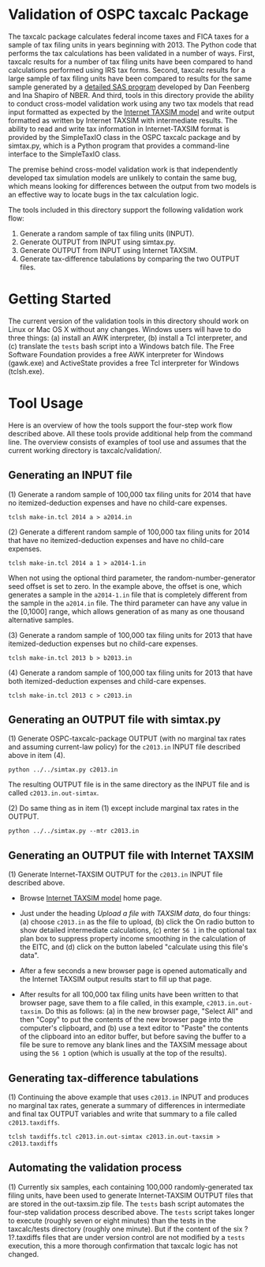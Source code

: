Validation of OSPC taxcalc Package
==================================

The taxcalc package calculates federal income taxes and FICA taxes for
a sample of tax filing units in years beginning with 2013.  The
Python code that performs the tax calculations has been validated in a
number of ways.  First, taxcalc results for a number of tax filing
units have been compared to hand calculations performed using IRS tax
forms.  Second, taxcalc results for a large sample of tax filing units
have been compared to results for the same sample generated by a
[detailed SAS program](http://www.nber.org/taxcalc) developed by Dan
Feenberg and Ina Shapiro of NBER.  And third, tools in this directory
provide the ability to conduct cross-model validation work using any
two tax models that read input formatted as expected by the [Internet
TAXSIM model](http://users.nber.org/~taxsim/taxsim-calc9/index.html)
and write output formatted as written by Internet TAXSIM with
intermediate results.  The ability to read and write tax information
in Internet-TAXSIM format is provided by the SimpleTaxIO class in the
OSPC taxcalc package and by simtax.py, which is a Python program that
provides a command-line interface to the SimpleTaxIO class.

The premise behind cross-model validation work is that independently
developed tax simulation models are unlikely to contain the
same bug, which means looking for differences between the output from
two models is an effective way to locate bugs in the tax calculation
logic.

The tools included in this directory support the following
validation work flow:

  1. Generate a random sample of tax filing units (INPUT).
  2. Generate OUTPUT from INPUT using simtax.py.
  3. Generate OUTPUT from INPUT using Internet TAXSIM.
  4. Generate tax-difference tabulations by comparing the two OUTPUT
     files.

Getting Started
===============

The current version of the validation tools in this directory should
work on Linux or Mac OS X without any changes.  Windows users will have
to do three things: (a) install an AWK interpreter, (b) install a Tcl 
interpreter, and (c) translate the `tests` bash script into a Windows
batch file.  The Free Software Foundation provides a free AWK interpreter
for Windows (gawk.exe) and ActiveState provides a free Tcl interpreter
for Windows (tclsh.exe).

Tool Usage
==========

Here is an overview of how the tools support the four-step work flow
described above.  All these tools provide additional help from the
command line.  The overview consists of examples of tool use and
assumes that the current working directory is taxcalc/validation/.

Generating an INPUT file
------------------------

(1) Generate a random sample of 100,000 tax filing units for 2014 that
have no itemized-deduction expenses and have no child-care expenses.

`tclsh make-in.tcl 2014 a > a2014.in`

(2) Generate a different random sample of 100,000 tax filing units for
2014 that have no itemized-deduction expenses and have no child-care
expenses.

`tclsh make-in.tcl 2014 a 1 > a2014-1.in`

When not using the optional third parameter, the
random-number-generator seed offset is set to zero.  In the example above,
the offset is one, which generates a sample in the `a2014-1.in` file
that is completely different from the sample in the `a2014.in` file.
The third parameter can have any value in the \[0,1000\] range, which
allows generation of as many as one thousand alternative samples.

(3) Generate a random sample of 100,000 tax filing units for 2013 that
have itemized-deduction expenses but no child-care expenses.

`tclsh make-in.tcl 2013 b > b2013.in`

(4) Generate a random sample of 100,000 tax filing units for 2013 that
have both itemized-deduction expenses and child-care expenses.

`tclsh make-in.tcl 2013 c > c2013.in`

Generating an OUTPUT file with simtax.py
----------------------------------------

(1) Generate OSPC-taxcalc-package OUTPUT (with no marginal tax rates
and assuming current-law policy) for the `c2013.in` INPUT file
described above in item (4).

`python ../../simtax.py c2013.in`

The resulting OUTPUT file is in the same directory as the INPUT file
and is called `c2013.in.out-simtax`.

(2) Do same thing as in item (1) except include marginal tax rates in
the OUTPUT.

`python ../../simtax.py --mtr c2013.in`

Generating an OUTPUT file with Internet TAXSIM
----------------------------------------------

(1) Generate Internet-TAXSIM OUTPUT for the `c2013.in` INPUT file
described above.

  * Browse [Internet TAXSIM
    model](http://users.nber.org/~taxsim/taxsim-calc9/index.html)
    home page.

  * Just under the heading *Upload a file with TAXSIM data*, do four
    things: (a) choose `c2013.in` as the file to upload, (b) click the
    On radio button to show detailed intermediate calculations, (c)
    enter `56 1` in the optional tax plan box to suppress property
    income smoothing in the calculation of the EITC, and (d) click
    on the button labeled "calculate using this file's data".

  * After a few seconds a new browser page is opened automatically
    and the Internet TAXSIM output results start to fill up that page.

  * After results for all 100,000 tax filing units have been written
    to that browser page, save them to a file called, in this example,
    `c2013.in.out-taxsim`.  Do this as follows: (a) in the new browser
    page, "Select All" and then "Copy" to put the contents of the new
    browser page into the computer's clipboard, and (b) use a text
    editor to "Paste" the contents of the clipboard into an editor
    buffer, but before saving the buffer to a file be sure to remove
    any blank lines and the TAXSIM message about using the `56 1`
    option (which is usually at the top of the results).

Generating tax-difference tabulations
-------------------------------------

(1) Continuing the above example that uses `c2013.in` INPUT and
produces no marginal tax rates, generate a summary of differences in
intermediate and final tax OUTPUT variables and write that summary to
a file called `c2013.taxdiffs`.

`tclsh taxdiffs.tcl c2013.in.out-simtax c2013.in.out-taxsim > c2013.taxdiffs`


Automating the validation process
----------------------------------

(1) Currently six samples, each containing 100,000 randomly-generated
tax filing units, have been used to generate Internet-TAXSIM OUTPUT
files that are stored in the out-taxsim.zip file.  The `tests` bash
script automates the four-step validation process described above.
The `tests` script takes longer to execute (roughly seven or eight
minutes) than the tests in the taxcalc/tests directory (roughly one
minute).  But if the content of the six ?1?.taxdiffs files that are
under version control are not modified by a `tests` execution, this a
more thorough confirmation that taxcalc logic has not changed.
